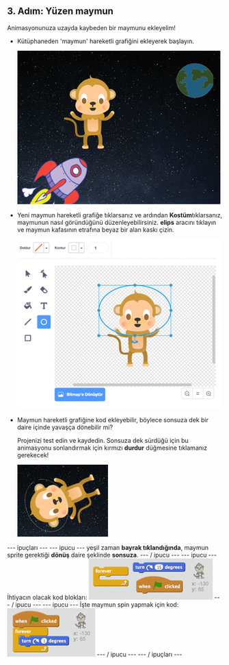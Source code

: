 ## 3. Adım: Yüzen maymun

Animasyonunuza uzayda kaybeden bir maymunu ekleyelim!

+ Kütüphaneden 'maymun' hareketli grafiğini ekleyerek başlayın.
    
    ![Bir maymun sprite ekleme](images/space-monkey-sprite.png)

+ Yeni maymun hareketli grafiğe tıklarsanız ve ardından **Kostüm**tıklarsanız, maymunun nasıl göründüğünü düzenleyebilirsiniz. **elips** aracını tıklayın ve maymun kafasının etrafına beyaz bir alan kaskı çizin.
    
    ![Maymun uzay kaskı](images/space-monkey-edit.png)

+ Maymun hareketli grafiğine kod ekleyebilir, böylece sonsuza dek bir daire içinde yavaşça dönebilir mi?
    
    Projenizi test edin ve kaydedin. Sonsuza dek sürdüğü için bu animasyonu sonlandırmak için kırmızı **durdur** düğmesine tıklamanız gerekecek!
    
    ![Bir iplik maymun için bloklar](images/space-spin-test.png)

\--- ipuçları \--- \--- ipucu \--- yeşil zaman **bayrak tıklandığında**, maymun sprite gerektiği **dönüş** daire şeklinde **sonsuza**. \--- / ipucu \--- \--- ipucu \--- İhtiyacın olacak kod blokları: ![Blocks for a spinning monkey](images/space-spin-blocks.png) \--- / ipucu \--- \--- ipucu \--- İşte maymun spin yapmak için kod: ![Code for a spinning monkey](images/space-spin-code.png) \--- / ipucu \--- \--- / ipuçları \---